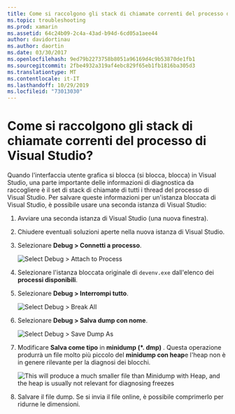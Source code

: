 ```yaml
---
title: Come si raccolgono gli stack di chiamate correnti del processo di Visual Studio?
ms.topic: troubleshooting
ms.prod: xamarin
ms.assetid: 64c24b09-2c4a-43ad-b94d-6cd05a1aee44
author: davidortinau
ms.author: daortin
ms.date: 03/30/2017
ms.openlocfilehash: 9ed79b2273758b8051a96169d4c9b53870de1fb1
ms.sourcegitcommit: 2fbe4932a319af4ebc829f65eb1fb1816ba305d3
ms.translationtype: MT
ms.contentlocale: it-IT
ms.lasthandoff: 10/29/2019
ms.locfileid: "73013030"
---
```

# <a name="how-do-i-collect-the-current-call-stacks-of-the-visual-studio-process"></a>Come si raccolgono gli stack di chiamate correnti del processo di Visual Studio?

Quando l'interfaccia utente grafica si blocca (si blocca, blocca) in Visual Studio, una parte importante delle informazioni di diagnostica da raccogliere è il set di stack di chiamate di tutti i thread del processo di Visual Studio. Per salvare queste informazioni per un'istanza bloccata di Visual Studio, è possibile usare una seconda istanza di Visual Studio:

1. Avviare una seconda istanza di Visual Studio (una nuova finestra).

2. Chiudere eventuali soluzioni aperte nella nuova istanza di Visual Studio.

3. Selezionare **Debug > Connetti a processo**.

   ![](vs-callstack-images/image1.png "Select Debug > Attach to Process")

4. Selezionare l'istanza bloccata originale di `devenv.exe` dall'elenco dei **processi disponibili**.

5. Selezionare **Debug > Interrompi tutto**.

   ![](vs-callstack-images/image2.png "Select Debug > Break All")

6. Selezionare **Debug > Salva dump con nome**.

   ![](vs-callstack-images/image3.png "Select Debug > Save Dump As")

7. Modificare **Salva come tipo** in **minidump (\*. dmp)** . Questa operazione produrrà un file molto più piccolo del **minidump con heap**e l'heap non è in genere rilevante per la diagnosi dei blocchi.

   ![](vs-callstack-images/image4.png "This will produce a much smaller file than Minidump with Heap, and the heap is usually not relevant for diagnosing freezes")

8. Salvare il file dump. Se si invia il file online, è possibile comprimerlo per ridurne le dimensioni.
